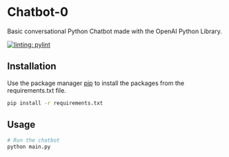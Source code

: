 # Chatbot-0
Basic conversational Python Chatbot made with the OpenAI Python Library.

[![linting: pylint](https://img.shields.io/badge/linting-pylint-yellowgreen)](https://github.com/pylint-dev/pylint)

## Installation

Use the package manager [pip](https://pip.pypa.io/en/stable/) to install the packages from the requirements.txt file.

```bash
pip install -r requirements.txt
```

## Usage

```bash
# Run the chatbot
python main.py
```